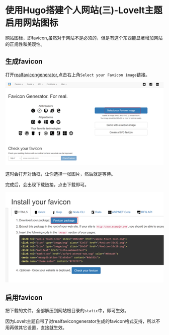 # 使用Hugo搭建个人网站(三)-LoveIt主题启用网站图标


网站图标，即favicon,虽然对于网站不是必须的，但是有这个东西能显著增加网站的正规性和美观性。

## 生成favicon
打开[realfavicongenerator](https://realfavicongenerator.net/),点击右上角`Select your Favicon image`链接。

![](点击链接.png)  

这时会打开对话框，让你选择一张图片，然后就是等待。

完成后，会出现下载链接，点击下载即可。

![](点击下载.png)

## 启用favicon
把下载的文件，全部解压到网站根目录的`static`中，即可生效。

因为LoveIt主题自带了对realfavicongenerator生成的favicon格式支持，所以不用再做其它设置，直接就生效。
